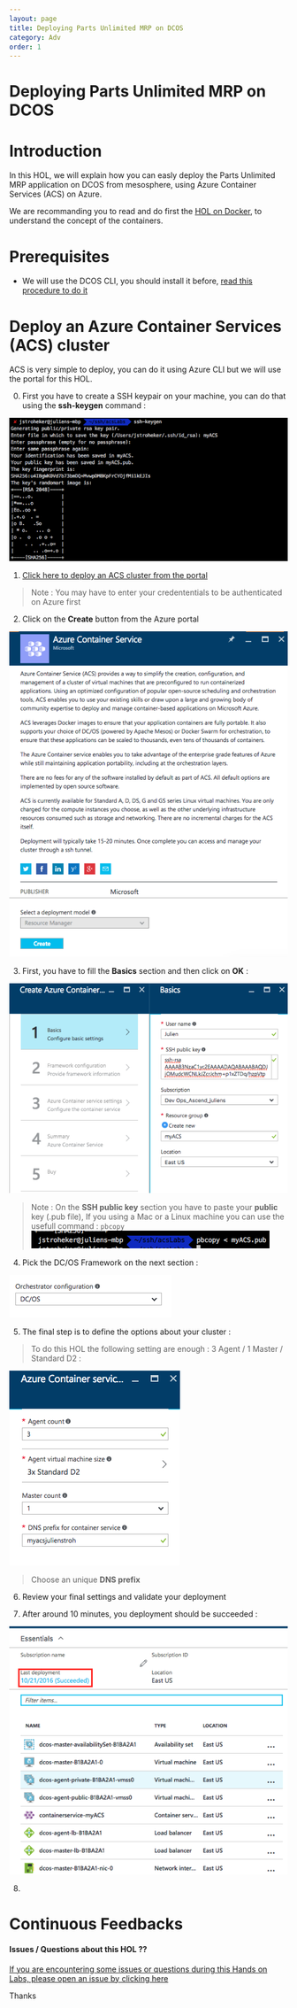 ```yaml
---
layout: page
title: Deploying Parts Unlimited MRP on DCOS
category: Adv
order: 1
---
```


# Deploying Parts Unlimited MRP on DCOS #

# Introduction #

In this HOL, we will explain how you can easly deploy the Parts Unlimited MRP application on DCOS from mesosphere, using Azure Container Services (ACS) on Azure.

We are recommanding you to read and do first the [HOL on Docker](https://microsoft.github.io/PartsUnlimitedMRP/adv/adv-21-Docker.html), to understand the concept of the containers.

# Prerequisites #

* We will use the DCOS CLI, you should install it before, [read this procedure to do it](https://docs.mesosphere.com/1.7/usage/cli/install/)

# Deploy an Azure Container Services (ACS) cluster

ACS is very simple to deploy, you can do it using Azure CLI but we will use the portal for this HOL.

0. First you have to create a SSH keypair on your machine, you can do that using the **ssh-keygen** command :

![](../assets/acs/ssh-keygen.png)

1. [Click here to deploy an ACS cluster from the portal](https://portal.azure.com/#create/microsoft.acs)
  > Note : You may have to enter your credententials to be authenticated on Azure first

2. Click on the **Create** button from the Azure portal

  ![](../assets/acs/Azure_Home.png)

3. First, you have to fill the **Basics** section and then click on **OK** :

![](../assets/acs/acs_basics.png)

  >Note : On the **SSH public key** section you have to paste your **public** key (.pub file), If you using a Mac or a Linux machine you can use the usefull command : `pbcopy`
  ![](../assets/acs/pbcopy.png)

4. Pick the DC/OS Framework on the next section :

![](../assets/acs/dcos_framework.png)

5. The final step is to define the options about your cluster :
>To do this HOL the following setting are enough : 3 Agent / 1 Master / Standard D2 :

![](../assets/acs/acs_options.png)

> Choose an unique **DNS prefix** 

6. Review your final settings and validate your deployment

7. After around 10 minutes, you deployment should be succeeded :

![](../assets/acs/acs_deploySuccess.png)

8.


# Continuous Feedbacks

#### Issues / Questions about this HOL ??

[If you are encountering some issues or questions during this Hands on Labs, please open an issue by clicking here](https://github.com/Microsoft/PartsUnlimitedMRP/issues)

Thanks